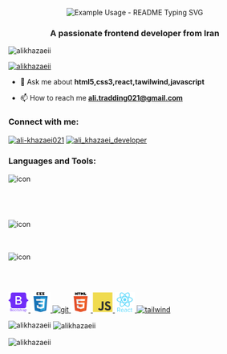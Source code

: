 <p align="center">
  <img src="https://readme-typing-svg.demolab.com/?lines=Hi+wellcome+To my Github!; I`m+Ali Khazaei+Front+end+developer !; cheak+my+Repository!; hope+you+enjoy!&font=Fira%20Code&center=true&width=400&height=65&duration=4000&pause=1000" alt="Example Usage - README Typing SVG">
</p>
<h3 align="center">A passionate frontend developer from Iran</h3>

<p align="left"> <img src="https://komarev.com/ghpvc/?username=alikhazaeii&label=Profile%20views&color=0e75b6&style=flat" alt="alikhazaeii" /> </p>

<p align="left"> <a href="https://github.com/ryo-ma/github-profile-trophy"><img src="https://github-profile-trophy.vercel.app/?username=alikhazaeii" alt="alikhazaeii" /></a> </p>

- 💬 Ask me about **html5,css3,react,tawilwind,javascript**

- 📫 How to reach me **ali.tradding021@gmail.com**

<h3 align="left">Connect with me:</h3>
<p align="left">
<a href="https://linkedin.com/in/ali-khazaei021" target="blank"><img align="center" src="https://raw.githubusercontent.com/rahuldkjain/github-profile-readme-generator/master/src/images/icons/Social/linked-in-alt.svg" alt="ali-khazaei021" height="30" width="40" /></a>
<a href="https://instagram.com/ali_khazaei_developer" target="blank"><img align="center" src="https://raw.githubusercontent.com/rahuldkjain/github-profile-readme-generator/master/src/images/icons/Social/instagram.svg" alt="ali_khazaei_developer" height="30" width="40" /></a>
</p>

<h3 align="left">Languages and Tools:</h3>
<div style="display: flex; align-items: flex-start;"><img src="https://techstack-generator.vercel.app/js-icon.svg" alt="icon" width="90" height="90" /></div><div style="display: flex; align-items: flex-start;"><img src="https://techstack-generator.vercel.app/ts-icon.svg" alt="icon" width="65" height="65" /></div><div style="display: flex; align-items: flex-start;"><img src="https://techstack-generator.vercel.app/rescript-icon.svg" alt="icon" width="65" height="65" /></div>
<p align="left"> <a href="https://getbootstrap.com" target="_blank" rel="noreferrer"> <img src="https://raw.githubusercontent.com/devicons/devicon/master/icons/bootstrap/bootstrap-plain-wordmark.svg" alt="bootstrap" width="40" height="40"/> </a> <a href="https://www.w3schools.com/css/" target="_blank" rel="noreferrer"> <img src="https://raw.githubusercontent.com/devicons/devicon/master/icons/css3/css3-original-wordmark.svg" alt="css3" width="40" height="40"/> </a> <a href="https://git-scm.com/" target="_blank" rel="noreferrer"> <img src="https://www.vectorlogo.zone/logos/git-scm/git-scm-icon.svg" alt="git" width="40" height="40"/> </a> <a href="https://www.w3.org/html/" target="_blank" rel="noreferrer"> <img src="https://raw.githubusercontent.com/devicons/devicon/master/icons/html5/html5-original-wordmark.svg" alt="html5" width="40" height="40"/> </a> <a href="https://developer.mozilla.org/en-US/docs/Web/JavaScript" target="_blank" rel="noreferrer"> <img src="https://raw.githubusercontent.com/devicons/devicon/master/icons/javascript/javascript-original.svg" alt="javascript" width="40" height="40"/> </a> <a href="https://reactjs.org/" target="_blank" rel="noreferrer"> <img src="https://raw.githubusercontent.com/devicons/devicon/master/icons/react/react-original-wordmark.svg" alt="react" width="40" height="40"/> </a> <a href="https://tailwindcss.com/" target="_blank" rel="noreferrer"> <img src="https://www.vectorlogo.zone/logos/tailwindcss/tailwindcss-icon.svg" alt="tailwind" width="40" height="40"/> </a> </p>

<p><img align="left" src="https://github-readme-stats.vercel.app/api/top-langs?username=alikhazaeii&show_icons=true&locale=en&layout=compact" alt="alikhazaeii" /></p>

<p>&nbsp;<img align="center" src="https://github-readme-stats.vercel.app/api?username=alikhazaeii&show_icons=true&locale=en" alt="alikhazaeii" /></p>

<p><img align="center" src="https://github-readme-streak-stats.herokuapp.com/?user=alikhazaeii&" alt="alikhazaeii" /></p>



